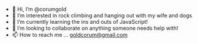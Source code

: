 - 👋 Hi, I’m @corumgold
- 👀 I’m interested in rock climbing and hanging out with my wife and dogs
- 🌱 I’m currently learning the ins and outs of JavaScript!
- 💞️ I’m looking to collaborate on anything someone needs help with!
- 📫 How to reach me ... goldcorum@gmail.com

<!---
corumgold/corumgold is a ✨ special ✨ repository because its `README.md` (this file) appears on your GitHub profile.
You can click the Preview link to take a look at your changes.
--->
